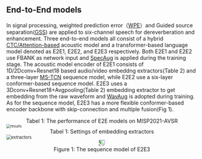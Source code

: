 ## End-to-End models

In signal processing, weighted prediction error（[WPE](https://github.com/fgnt/nara_wpe)）and Guided source separation([GSS](https://github.com/fgnt/pb_chime5)) are applied to six-channel speech for dereverberation and enhancement. Three end-to-end models all consist of a hybrid [CTC/Attention-based](https://arxiv.org/abs/1609.06773) acoustic model and a transformer-based language model denoted as E2E1, E2E2, and E2E3 respectively. Both E2E1 and E2E2 use FBANK as network input and [SpecAug](https://github.com/DemisEom/SpecAugment) is applied during the training stage. The acoustic model encoder of E2E1 consists of 1D/2Dconv+Resnet18 based audio/video embeddng extractors(Table 2) and a three-layer [MS-TCN](https://github.com/mpc001/Lipreading_using_Temporal_Convolutional_Networks) sequence model, while E2E2 use a six-layer conformer-based sequence model. E2E3 uses a 3Dconv+Resnet18+Avgpooling(Table 2) embedding extractor to get embedding from the raw waveform and [WavAug](https://github.com/facebookresearch/WavAugment) is adopted during training. As for the sequence model, E2E3 has a more flexible conformer-based encoder backbone with skip-connection and multiple fusion(Fig 1).

<center>Tabel 1: The performance of E2E models on MISP2021-AVSR</center>

<img src="https://github.com/mispchallenge/MISP2021-AVSR/blob/main/images/results.png" alt="results" style="zoom:67%;" />

<center>Tabel 1: Settings of embedding extractors </center>

<img src="https://github.com/mispchallenge/MISP2021-AVSR/blob/main/images/extractors.png" alt="extractors" style="zoom:80%;" />

<center><img src="https://github.com/mispchallenge/MISP2021-AVSR/blob/main/images/e2e3.png" style="transform:rotate(90deg);"></center>																									
<center>Figure 1: The sequence model of E2E3  </center>
